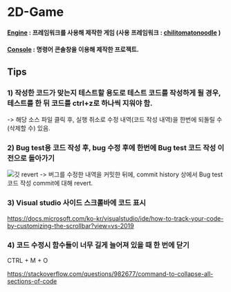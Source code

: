 # 2D-Game

#### [Engine](https://github.com/jams10/2D-Game/tree/master/Engine) : 프레임워크를 사용해 제작한 게임 (사용 프레임워크 : [chilitomatonoodle](https://www.youtube.com/channel/UCsyHonfwHi4fLb2lkq0DEAA) )

#### [Console](https://github.com/jams10/2D-Game/tree/master/Console) : 명령어 콘솔창을 이용해 제작한 프로젝트.

## Tips

### 1) 작성한 코드가 맞는지 테스트할 용도로 테스트 코드를 작성하게 될 경우, 테스트를 한 뒤 코드를 ctrl+z로 하나씩 지워야 함.
   -> 해당 소스 파일 클릭 후, 실행 취소로 수정 내역(코드 작성 내역)을 한번에 되돌릴 수(삭제할 수) 있음.

### 2) Bug test용 코드 작성 후, bug 수정 후에 한번에 Bug test 코드 작성 이전으로 돌아가기
![깃 revert](https://user-images.githubusercontent.com/52204522/89728697-3479af80-da6a-11ea-8f94-8d8de5574594.png)
    -> 버그를 수정한 내역을 커밋한 뒤에, commit history 상에서 Bug test 코드 작성 commit에 대해 revert.

### 3) Visual studio 사이드 스크롤바에 코드 표시
https://docs.microsoft.com/ko-kr/visualstudio/ide/how-to-track-your-code-by-customizing-the-scrollbar?view=vs-2019

### 4) 코드 수정시 함수들이 너무 길게 늘어져 있을 때 한 번에 닫기

CTRL + M + O

https://stackoverflow.com/questions/982677/command-to-collapse-all-sections-of-code

